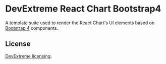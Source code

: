 # DevExtreme React Chart Bootstrap4

A template suite used to render the React Chart's UI elements based on [Bootstrap 4](http://getbootstrap.com/) components.

## License

[DevExtreme licensing](https://js.devexpress.com/licensing/).
